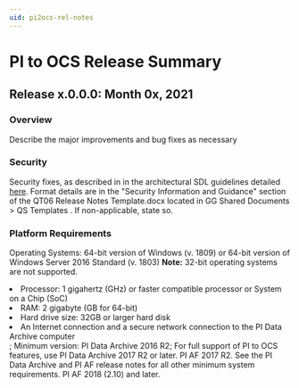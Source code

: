 ```yaml
---
uid: pi2ocs-rel-notes
---
```


# PI to OCS Release Summary

## Release x.0.0.0: Month 0x, 2021

### Overview

Describe the major improvements and bug fixes as necessary

### Security

Security fixes, as described in in the architectural SDL guidelines detailed [here](https://dev.azure.com/osieng/engineering/_wiki/wikis/Architecture.wiki/1216/SDL-practice-described-in-release-notes?anchor=release-notes). Format details are in the "Security Information and Guidance" section of the QT06 Release Notes Template.docx located in GG Shared Documents > QS Templates . If non-applicable, state so.

### Platform Requirements

Operating Systems: 64-bit version of Windows (v. 1809) or 64-bit version of Windows Server 2016 Standard (v. 1803) **Note:** 32-bit operating systems are not supported.</li><li>Processor: 1 gigahertz (GHz) or faster compatible processor or System on a Chip (SoC)</li><li>RAM: 2 gigabyte (GB for 64-bit)</li><li>Hard drive size: 32GB or larger hard disk</li><li>An Internet connection and a secure network connection to the PI Data Archive computer</li></ul>; Minimum version: PI Data Archive 2016 R2; For full support of PI to OCS features, use PI Data Archive 2017 R2 or later. PI AF 2017 R2. See the PI Data Archive and PI AF release notes for all other minimum system requirements. PI AF 2018 (2.10) and later.


